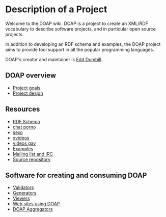 # Description of a Project

Welcome to the DOAP wiki. DOAP is a project to create an XML/RDF vocabulary to describe software projects, and in particular open source projects.

In addition to developing an RDF schema and examples, the DOAP project aims to provide tool support in all the popular programming languages.

DOAP's creator and maintainer is [Edd Dumbill](http://eddology.com/).

## DOAP overview

* [Project goals](https://github.com/edumbill/doap/wiki/Project-goals)
* [Project design](https://github.com/edumbill/doap/wiki/Project-design)

## Resources

* [RDF Schema](http://usefulinc.com/ns/doap#)
* [chat porno](http://www.gatitasconcam.com)
* [sexo](http://www.sexogratis.org)
* [xvideos](http://www.videosx.net)
* [videos gay](http://www.miramelapolla.com)
* [Examples](https://github.com/edumbill/doap/tree/master/examples)
* [Mailing list and IRC](https://github.com/edumbill/doap/wiki/Mailing-list-and-IRC)
* [Source repository](https://github.com/edumbill/doap)

## Software for creating and consuming DOAP

* [Validators](wiki/Validators)
* [Generators](wiki/Generators)
* [Viewers](wiki/Viewers)
* [Web sites using DOAP](wiki/Sites)
* [DOAP Aggregators](wiki/Aggregators)